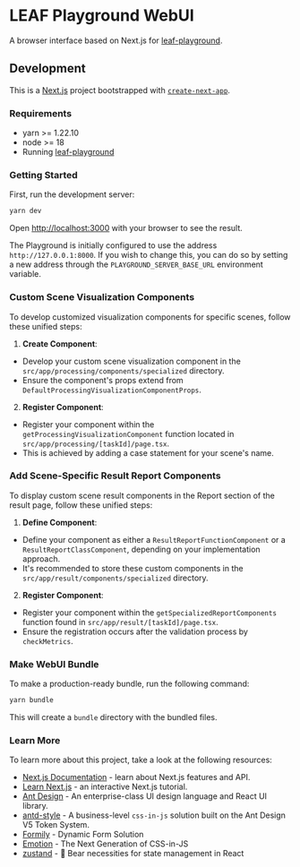 # LEAF Playground WebUI

A browser interface based on Next.js for [leaf-playground](https://github.com/LLM-Evaluation-s-Always-Fatiguing/leaf-playground).

## Development

This is a [Next.js](https://nextjs.org/) project bootstrapped with [`create-next-app`](https://github.com/vercel/next.js/tree/canary/packages/create-next-app).

### Requirements

- yarn >= 1.22.10
- node >= 18
- Running [leaf-playground](https://github.com/LLM-Evaluation-s-Always-Fatiguing/leaf-playground)

### Getting Started

First, run the development server:

```bash
yarn dev
```

Open [http://localhost:3000](http://localhost:3000) with your browser to see the result.

The Playground is initially configured to use the address `http://127.0.0.1:8000`. If you wish to change this, you can do so by setting a new address through the `PLAYGROUND_SERVER_BASE_URL` environment variable.


### Custom Scene Visualization Components

To develop customized visualization components for specific scenes, follow these unified steps:

1. **Create Component**:
  - Develop your custom scene visualization component in the `src/app/processing/components/specialized` directory.
  - Ensure the component's props extend from `DefaultProcessingVisualizationComponentProps`.

2. **Register Component**:
  - Register your component within the `getProcessingVisualizationComponent` function located in `src/app/processing/[taskId]/page.tsx`.
  - This is achieved by adding a case statement for your scene's name.

### Add Scene-Specific Result Report Components

To display custom scene result components in the Report section of the result page, follow these unified steps:

1. **Define Component**:
  - Define your component as either a `ResultReportFunctionComponent` or a `ResultReportClassComponent`, depending on your implementation approach.
  - It's recommended to store these custom components in the `src/app/result/components/specialized` directory.

2. **Register Component**:
  - Register your component within the `getSpecializedReportComponents` function found in `src/app/result/[taskId]/page.tsx`.
  - Ensure the registration occurs after the validation process by `checkMetrics`.


### Make WebUI Bundle

To make a production-ready bundle, run the following command:

```bash
yarn bundle
```

This will create a `bundle` directory with the bundled files.

### Learn More

To learn more about this project, take a look at the following resources:

- [Next.js Documentation](https://nextjs.org/docs) - learn about Next.js features and API.
- [Learn Next.js](https://nextjs.org/learn) - an interactive Next.js tutorial.
- [Ant Design](https://github.com/ant-design/ant-design) - An enterprise-class UI design language and React UI library.
- [antd-style](https://github.com/ant-design/antd-style) - A business-level `css-in-js` solution built on the Ant Design V5 Token System.
- [Formily](https://github.com/alibaba/formily) - Dynamic Form Solution
- [Emotion](https://github.com/emotion-js/emotion) - The Next Generation of CSS-in-JS
- [zustand](https://github.com/pmndrs/zustand) - 🐻 Bear necessities for state management in React
